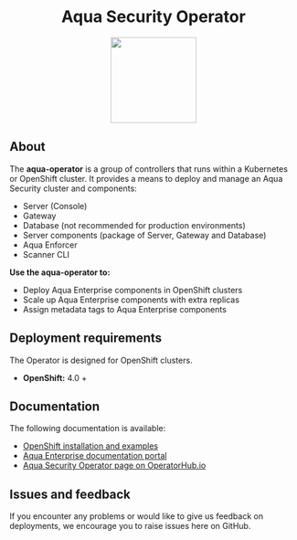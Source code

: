 <h1 align="center">Aqua Security Operator</h1>
<p align="center">
  <img width="150px" height="150px" src="images/logo.png"/>
</p>

## About

The **aqua-operator** is a group of controllers that runs within a Kubernetes or OpenShift cluster. It provides a means to deploy and manage an Aqua Security cluster and components:
* Server (Console)
* Gateway
* Database (not recommended for production environments)
* Server components (package of Server, Gateway and Database)
* Aqua Enforcer
* Scanner CLI

**Use the aqua-operator to:**
 * Deploy Aqua Enterprise components in OpenShift clusters
 * Scale up Aqua Enterprise components with extra replicas
 * Assign metadata tags to Aqua Enterprise components

## Deployment requirements

The Operator is designed for OpenShift clusters.

* **OpenShift:** 4.0 +

## Documentation

The following documentation is available:

- [OpenShift installation and examples](docs/DeployOpenShiftOperator.md)
- [Aqua Enterprise documentation portal](https://docs.aquasec.com/)
- [Aqua Security Operator page on OperatorHub.io](https://operatorhub.io/operator/aqua)

## Issues and feedback

If you encounter any problems or would like to give us feedback on deployments, we encourage you to raise issues here on GitHub.
